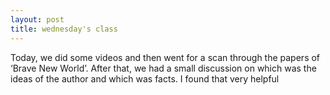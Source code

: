 ```yaml
---
layout: post
title: wednesday's class
---
```

Today, we did some videos and then went for a scan through the papers of ‘Brave New World’. After that, we had a small discussion on which was the ideas of the author and which was facts. I found that very helpful
